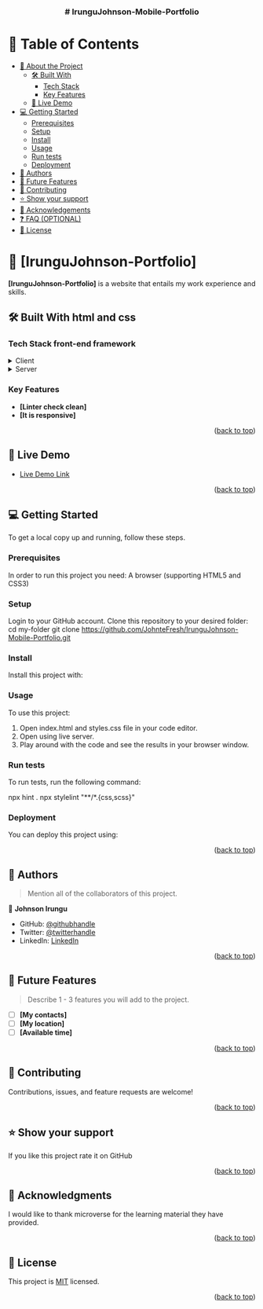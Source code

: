 <a name="readme-top"></a>

<div align="center">

  <h3><b># IrunguJohnson-Mobile-Portfolio</b></h3>

</div>

<!-- TABLE OF CONTENTS -->

# 📗 Table of Contents

- [📖 About the Project](#about-project)
  - [🛠 Built With](#built-with)
    - [Tech Stack](#tech-stack)
    - [Key Features](#key-features)
  - [🚀 Live Demo](#live-demo)
- [💻 Getting Started](#getting-started)
  - [Prerequisites](#prerequisites)
  - [Setup](#setup)
  - [Install](#install)
  - [Usage](#usage)
  - [Run tests](#run-tests)
  - [Deployment](#deployment)
- [👥 Authors](#authors)
- [🔭 Future Features](#future-features)
- [🤝 Contributing](#contributing)
- [⭐️ Show your support](#support)
- [🙏 Acknowledgements](#acknowledgements)
- [❓ FAQ (OPTIONAL)](#faq)
- [📝 License](#license)

<!-- PROJECT DESCRIPTION -->

# 📖 [IrunguJohnson-Portfolio] <a name="about-project"></a>

**[IrunguJohnson-Portfolio]** is a website that entails my work experience and skills.

## 🛠 Built With <a name="built-with">html and css</a>

### Tech Stack <a name="tech-stack">front-end framework</a>

<details>
  <summary>Client</summary>
  <ul>
    <li><a href="#">html</a></li>
  </ul>
</details>

<details>
  <summary>Server</summary>
  <ul>
    <li><a href="#">css</a></li>
  </ul>
</details>

<!-- Features -->

### Key Features <a name="key-features"></a>

- **[Linter check clean]**
- **[It is responsive]**

<p align="right">(<a href="#readme-top">back to top</a>)</p>

<!-- LIVE DEMO -->

## 🚀 Live Demo <a name="live-demo"></a>


- [Live Demo Link](https://johntefresh.github.io/IrunguJohnson-Mobile-Portfolio/)

<p align="right">(<a href="#readme-top">back to top</a>)</p>

<!-- GETTING STARTED -->

## 💻 Getting Started <a name="getting-started"></a>


To get a local copy up and running, follow these steps.

### Prerequisites

In order to run this project you need:
A browser (supporting HTML5 and CSS3)

### Setup

Login to your GitHub account.
Clone this repository to your desired folder:
cd my-folder
  git clone https://github.com/JohnteFresh/IrunguJohnson-Mobile-Portfolio.git

### Install

Install this project with:

### Usage
To use this project:
1. Open index.html and styles.css file in your code editor.
2. Open using live server.
3. Play around with the code and see the results in your browser window.

### Run tests

To run tests, run the following command:

npx hint .
npx stylelint "**/*.{css,scss}"

### Deployment

You can deploy this project using:


<p align="right">(<a href="#readme-top">back to top</a>)</p>

<!-- AUTHORS -->

## 👥 Authors <a name="authors"></a>

> Mention all of the collaborators of this project.

👤 **Johnson Irungu**

- GitHub: [@githubhandle]([https://github.com/githubhandle](https://github.com/JohnteFresh))
- Twitter: [@twitterhandle]([https://twitter.com/twitterhandle](https://twitter.com/RoadKing254))
- LinkedIn: [LinkedIn]([https://linkedin.com/in/linkedinhandle](https://www.linkedin.com/in/johnson-irungu-85475a268/))

<p align="right">(<a href="#readme-top">back to top</a>)</p>

<!-- FUTURE FEATURES -->

## 🔭 Future Features <a name="future-features"></a>

> Describe 1 - 3 features you will add to the project.

- [ ] **[My contacts]**
- [ ] **[My location]**
- [ ] **[Available time]**

<p align="right">(<a href="#readme-top">back to top</a>)</p>

<!-- CONTRIBUTING -->

## 🤝 Contributing <a name="contributing"></a>

Contributions, issues, and feature requests are welcome!

<p align="right">(<a href="#readme-top">back to top</a>)</p>

<!-- SUPPORT -->

## ⭐️ Show your support <a name="support"></a>


If you like this project rate it on GitHub

<p align="right">(<a href="#readme-top">back to top</a>)</p>

<!-- ACKNOWLEDGEMENTS -->

## 🙏 Acknowledgments <a name="acknowledgements"></a>

I would like to thank microverse for the learning material they have provided.

<p align="right">(<a href="#readme-top">back to top</a>)</p>


<!-- LICENSE -->

## 📝 License <a name="license"></a>

This project is [MIT](./MIT.md) licensed.

<p align="right">(<a href="#readme-top">back to top</a>)</p>